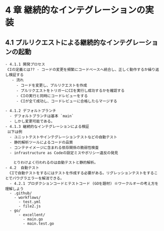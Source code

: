 # 4 章 継続的なインテグレーションの実装

## 4.1 プルリクエストによる継続的なインテグレーションの起動

    - 4.1.1 開発プロセス
     CIの定義とは?? - コードの変更を頻繁にコードベースへ統合し、正しく動作するか繰り返し検証する
       - 流れ
         - コードを変更し、プルリクエストを作成
         - プルリクエストをトリガーにCIを実行し成功するかを確認する
         - CIの実行と同時にコードレビューをする
         - CIが全て成功し、コードレビューに合格したらマージする

    - 4.1.2 デフォルトブランチ
      - デフォルトブランチは基本 `main`
      - しかし変更可能である。
    - 4.1.3 継続的なインテグレーションによる検証
     以下は例
      - ユニットテストやインテグレーションテストなどの自動テスト
      - 静的解析ツールによるコードの品質
      - コンテナイメージに含まれる依存関係の脆弱性検査
      - infrastructure as Codeの設定ミスやポリシー違反の発見

      　とりわけよく行われるのは自動テストと静的解析。
    - 4.2  自動テスト
      CIで自動テストをするにはテストを作成する必要がある。リグレッションテストをすることでバウグラエラーを解消できる。
      - 4.2.1 プロダクションコードとテストコード (GOを題材) ※ワークルオーの考え方を理解しよう
      - .github/
        - workflows/
          - test.yml
          - file2.js
      - go/
          - excellent/
            - main.go
            - main.test.go
